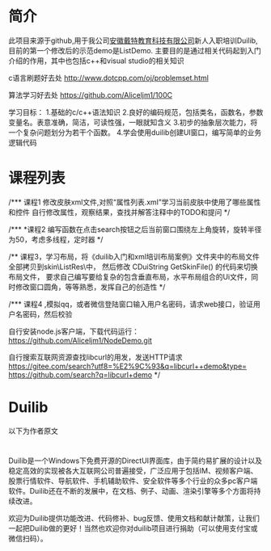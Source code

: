# 简介
此项目来源于github,用于我公司[安徽戴特教育科技有限公司](http://www.datedu.cn/)新人入职培训Duilib, 目前的第一个修改后的示范demo是ListDemo.
主要目的是通过相关代码起到入门介绍的作用，其中也包括c++和visual studio的相关知识

c语言刷题好去处
http://www.dotcpp.com/oj/problemset.html

算法学习好去处
https://github.com/Aliceljm1/100C

学习目标：
1.基础的c/c++语法知识
2.良好的编码规范，包括类名，函数名，参数变量名。表意准确，简洁，可读性强，一眼就知含义
3.初步的抽象层次能力，将一个复杂问题划分为若干个函数。
4.学会使用duilib创建UI窗口，编写简单的业务逻辑代码


# 课程列表

/***
课程1 修改皮肤xml文件,对照“属性列表.xml”学习当前皮肤中使用了哪些属性和控件
自行修改属性，观察结果，查找并解答注释中的TODO和提问
*/


/***
*课程2 编写函数在点击search按钮之后当前窗口围绕左上角旋转，旋转半径为50，考虑多线程，定时器
*/


/**
课程3，学习布局，将《duilib入门和xml培训布局案例》文件夹中的布局文件全部拷贝到skin\\ListRes\\中，
然后修改 	CDuiString GetSkinFile() 的代码来切换布局文件，
要求自己编写要给复杂的包含垂直布局，水平布局组合的Ui文件，同时修改窗口圆角，等等熟悉，发挥自己的创造性
*/

/***
课程4 ,模拟qq，或者微信登陆窗口输入用户名密码，请求web接口，验证用户名密码，然后校验

自行安装node.js客户端，下载代码运行：
https://github.com/Aliceljm1/NodeDemo.git

自行搜索互联网资源查找libcurl的用发，发送HTTP请求
https://gitee.com/search?utf8=%E2%9C%93&q=libcurl++demo&type=
https://github.com/search?q=libcurl+demo
*/

# Duilib
以下为作者原文
# 
Duilib是一个Windows下免费开源的DirectUI界面库，由于简约易扩展的设计以及稳定高效的实现被各大互联网公司普遍接受，广泛应用于包括IM、视频客户端、股票行情软件、导航软件、手机辅助软件、安全软件等多个行业的众多pc客户端软件。Duilib还在不断的发展中，在文档、例子、动画、渲染引擎等多个方面将持续改进。

欢迎为Duilib提供功能改进、代码修补、bug反馈、使用文档和献计献策，让我们一起把Duilib做的更好！当然也欢迎你对duilib项目进行捐助（可以使用支付宝或微信扫码）。



